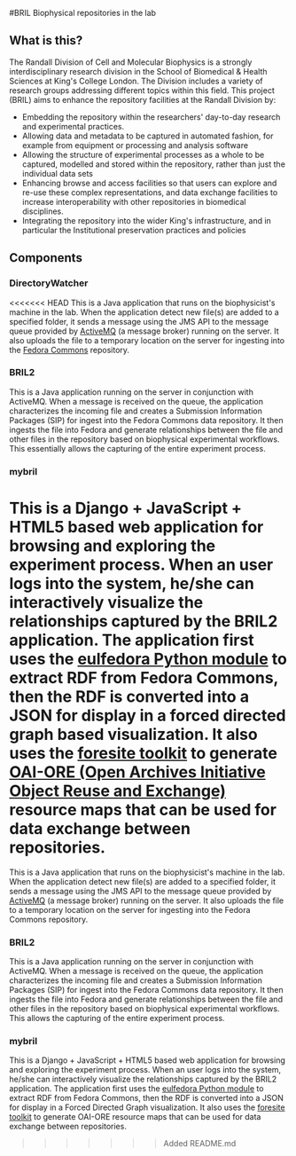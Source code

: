 #BRIL
Biophysical repositories in the lab

## What is this?

The Randall Division of Cell and Molecular Biophysics is a strongly interdisciplinary research division in the School of Biomedical & Health Sciences at King's College London. The Division includes a variety of research groups addressing different topics within this field. This project (BRIL) aims to enhance the repository facilities at the Randall Division by:

* Embedding the repository within the researchers' day-to-day research and experimental practices.
* Allowing data and metadata to be captured in automated fashion, for example from equipment or processing and analysis software
* Allowing the structure of experimental processes as a whole to be captured, modelled and stored within the repository, rather than just the individual data sets
* Enhancing browse and access facilities so that users can explore and re-use these complex representations, and data exchange facilities to increase interoperability with other repositories in biomedical disciplines.
* Integrating the repository into the wider King's infrastructure, and in particular the Institutional preservation practices and policies

## Components

### DirectoryWatcher
<<<<<<< HEAD
This is a Java application that runs on the biophysicist's machine in the lab. When the application detect new file(s) are added to a specified folder, it sends a message using the JMS API to the message queue provided by [ActiveMQ](http://activemq.apache.org/) (a message broker) running on the server. It also uploads the file to a temporary location on the server for ingesting into the [Fedora Commons](http://fedora-commons.org/) repository.

### BRIL2
This is a Java application running on the server in conjunction with ActiveMQ. When a message is received on the queue, the application characterizes the incoming file and creates a Submission Information Packages (SIP) for ingest into the Fedora Commons data repository. It then ingests the file into Fedora and generate relationships between the file and other files in the repository based on biophysical experimental workflows. This essentially allows the capturing of the entire experiment process.

### mybril
This is a Django + JavaScript + HTML5 based web application for browsing and exploring the experiment process. When an user logs into the system, he/she can interactively visualize the relationships captured by the BRIL2 application. The application first uses the [eulfedora Python module](https://github.com/emory-libraries/eulfedora) to extract RDF from Fedora Commons, then the RDF is converted into a JSON for display in a forced directed graph based visualization. It also uses the [foresite toolkit](http://code.google.com/p/foresite-toolkit/) to generate [OAI-ORE (Open Archives Initiative Object Reuse and Exchange)](http://www.openarchives.org/ore/) resource maps that can be used for data exchange between repositories.
=======
This is a Java application that runs on the biophysicist's machine in the lab. When the application detect new file(s) are added to a specified folder, it sends a message using the JMS API to the message queue provided by [ActiveMQ](http://activemq.apache.org/) (a message broker) running on the server. It also uploads the file to a temporary location on the server for ingesting into the Fedora Commons repository.

### BRIL2
This is a Java application running on the server in conjunction with ActiveMQ. When a message is received on the queue, the application characterizes the incoming file and creates a Submission Information Packages (SIP) for ingest into the Fedora Commons data repository. It then ingests the file into Fedora and generate relationships between the file and other files in the repository based on biophysical experimental workflows. This allows the capturing of the entire experiment process.

### mybril
This is a Django + JavaScript + HTML5 based web application for browsing and exploring the experiment process. When an user logs into the system, he/she can interactively visualize the relationships captured by the BRIL2 application. The application first uses the [eulfedora Python module](https://github.com/emory-libraries/eulfedora) to extract RDF from Fedora Commons, then the RDF is converted into a JSON for display in a Forced Directed Graph visualization. It also uses the [foresite toolkit](http://code.google.com/p/foresite-toolkit/) to generate OAI-ORE resource maps that can be used for data exchange between repositories.
>>>>>>> Added README.md

